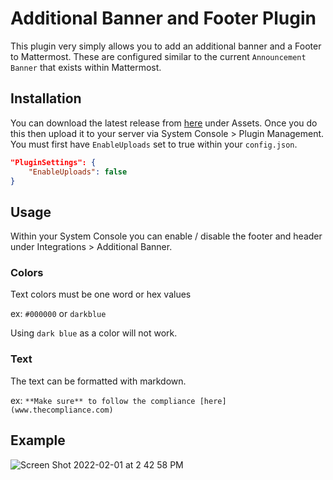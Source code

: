 # Additional Banner and Footer Plugin

This plugin very simply allows you to add an additional banner and a Footer to Mattermost. These are configured similar to the current `Announcement Banner` that exists within Mattermost.

## Installation

You can download the latest release from [here](https://github.com/coltoneshaw/Mattermost-Plugin-Footer-and-Banner/releases) under Assets. Once you do this then upload it to your server via System Console > Plugin Management. You must first have `EnableUploads` set to true within your `config.json`.

```json
"PluginSettings": {
    "EnableUploads": false
}
```

## Usage
Within your System Console you can enable / disable the footer and header under Integrations > Additional Banner.

### Colors
Text colors must be one word or hex values

ex: `#000000` or `darkblue`

Using `dark blue` as a color will not work.

### Text
The text can be formatted with markdown.

ex: `**Make sure** to follow the compliance [here](www.thecompliance.com)`

## Example


![Screen Shot 2022-02-01 at 2 42 58 PM](https://user-images.githubusercontent.com/46071821/152039634-48ea7f64-1e78-43bc-a63e-a84009a2442a.png)

